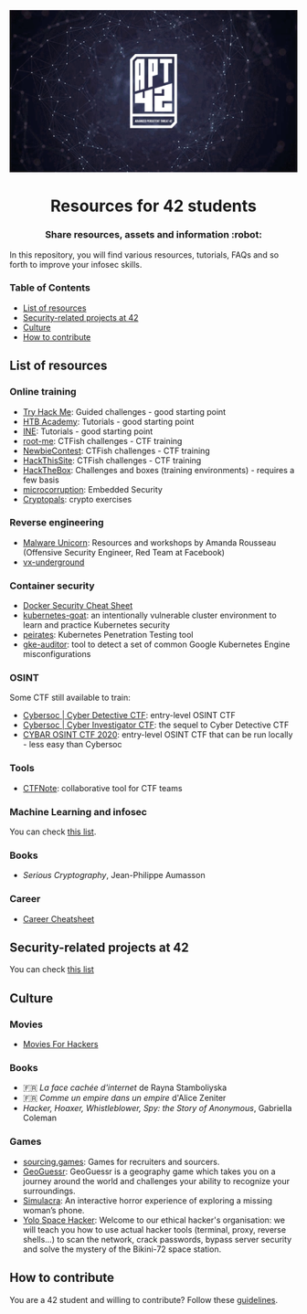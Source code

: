 <p align="center">
  <img src="assets/apt42_banner.png" alt="APT42 logo" />
</p>

<h1 align="center">
  Resources for 42 students
</h1>
<h3 align="center">
  Share resources, assets and information :robot:
</h3>

In this repository, you will find various resources, tutorials, FAQs and so forth to improve your infosec skills.

### Table of Contents

- [List of resources](#list-of-resources)
- [Security-related projects at 42](#security-related-projects-at-42)
- [Culture](#culture)
- [How to contribute](#how-to-contribute)

## List of resources

### Online training

- [Try Hack Me](https://tryhackme.com/): Guided challenges - good starting point
- [HTB Academy](https://academy.hackthebox.eu/): Tutorials - good starting point
- [INE](https://my.ine.com/): Tutorials - good starting point
- [root-me](https://www.root-me.org/): CTFish challenges - CTF training
- [NewbieContest](https://www.newbiecontest.org/): CTFish challenges - CTF training
- [HackThisSite](https://www.hackthissite.org/): CTFish challenges - CTF training
- [HackTheBox](https://www.hackthebox.eu/): Challenges and boxes (training environments) - requires a few basis
- [microcorruption](https://microcorruption.com/login): Embedded Security
- [Cryptopals](https://cryptopals.com/): crypto exercises

### Reverse engineering

- [Malware Unicorn](https://malwareunicorn.org/): Resources and workshops by Amanda Rousseau (Offensive Security Engineer, Red Team at Facebook)
- [vx-underground](https://vx-underground.org/)

### Container security

- [Docker Security Cheat Sheet](https://cheatsheetseries.owasp.org/cheatsheets/Docker_Security_Cheat_Sheet.html)
- [kubernetes-goat](https://github.com/madhuakula/kubernetes-goat): an intentionally vulnerable cluster environment to learn and practice Kubernetes security
- [peirates](https://github.com/inguardians/peirates): Kubernetes Penetration Testing tool
- [gke-auditor](https://github.com/google/gke-auditor): tool to detect a set of common Google Kubernetes Engine misconfigurations

### OSINT

Some CTF still available to train:

- [Cybersoc | Cyber Detective CTF](https://ctf.cybersoc.wales/): entry-level OSINT CTF
- [Cybersoc | Cyber Investigator CTF](https://investigator.cybersoc.wales/): the sequel to Cyber Detective CTF
- [CYBAR OSINT CTF 2020](https://github.com/cybar-party/cybar-osint-ctf-2020): entry-level OSINT CTF that can be run locally - less easy than Cybersoc

### Tools

- [CTFNote](https://github.com/TFNS/CTFNote): collaborative tool for CTF teams

### Machine Learning and infosec

You can check [this list](ml_for_infosec.md).

### Books

- *Serious Cryptography*, Jean-Philippe Aumasson

### Career

- [Career Cheatsheet](https://trailofbits.github.io/ctf/intro/careers.html)

## Security-related projects at 42

You can check [this list](projects_at_42.md)

## Culture

### Movies

- [Movies For Hackers](https://github.com/k4m4/movies-for-hackers)

### Books

- :fr: *La face cachée d'internet* de Rayna Stamboliyska
- :fr: *Comme un empire dans un empire* d'Alice Zeniter
- *Hacker, Hoaxer, Whistleblower, Spy: the Story of Anonymous*, Gabriella Coleman

### Games

- [sourcing.games](https://sourcing.games/): Games for recruiters and sourcers.
- [GeoGuessr](https://www.geoguessr.com/): GeoGuessr is a geography game which takes you on a journey around the world and challenges your ability to recognize your surroundings.
- [Simulacra](https://store.steampowered.com/app/712730/SIMULACRA/): An interactive horror experience of exploring a missing woman’s phone.
- [Yolo Space Hacker](https://store.steampowered.com/app/1341450/Yolo_Space_Hacker/): Welcome to our ethical hacker's organisation: we will teach you how to use actual hacker tools (terminal, proxy, reverse shells...) to scan the network, crack passwords, bypass server security and solve the mystery of the Bikini-72 space station.

## How to contribute

You are a 42 student and willing to contribute? Follow these [guidelines](CONTRIBUTING.md).
